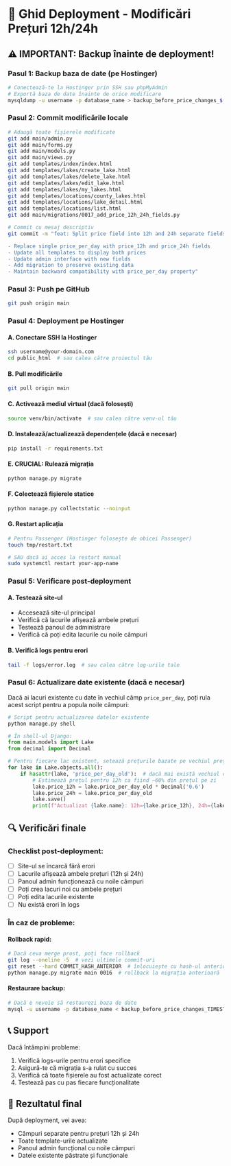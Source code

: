 # 🚀 Ghid Deployment - Modificări Prețuri 12h/24h

## ⚠️ IMPORTANT: Backup înainte de deployment!

### Pasul 1: Backup baza de date (pe Hostinger)
```bash
# Conectează-te la Hostinger prin SSH sau phpMyAdmin
# Exportă baza de date înainte de orice modificare
mysqldump -u username -p database_name > backup_before_price_changes_$(date +%Y%m%d_%H%M%S).sql
```

### Pasul 2: Commit modificările locale
```bash
# Adaugă toate fișierele modificate
git add main/admin.py
git add main/forms.py  
git add main/models.py
git add main/views.py
git add templates/index/index.html
git add templates/lakes/create_lake.html
git add templates/lakes/delete_lake.html
git add templates/lakes/edit_lake.html
git add templates/lakes/my_lakes.html
git add templates/locations/county_lakes.html
git add templates/locations/lake_detail.html
git add templates/locations/list.html
git add main/migrations/0017_add_price_12h_24h_fields.py

# Commit cu mesaj descriptiv
git commit -m "feat: Split price field into 12h and 24h separate fields

- Replace single price_per_day with price_12h and price_24h fields
- Update all templates to display both prices
- Update admin interface with new fields
- Add migration to preserve existing data
- Maintain backward compatibility with price_per_day property"
```

### Pasul 3: Push pe GitHub
```bash
git push origin main
```

### Pasul 4: Deployment pe Hostinger

#### A. Conectare SSH la Hostinger
```bash
ssh username@your-domain.com
cd public_html  # sau calea către proiectul tău
```

#### B. Pull modificările
```bash
git pull origin main
```

#### C. Activează mediul virtual (dacă folosești)
```bash
source venv/bin/activate  # sau calea către venv-ul tău
```

#### D. Instalează/actualizează dependențele (dacă e necesar)
```bash
pip install -r requirements.txt
```

#### E. **CRUCIAL: Rulează migrația**
```bash
python manage.py migrate
```

#### F. Colectează fișierele statice
```bash
python manage.py collectstatic --noinput
```

#### G. Restart aplicația
```bash
# Pentru Passenger (Hostinger folosește de obicei Passenger)
touch tmp/restart.txt

# SAU dacă ai acces la restart manual
sudo systemctl restart your-app-name
```

### Pasul 5: Verificare post-deployment

#### A. Testează site-ul
- Accesează site-ul principal
- Verifică că lacurile afișează ambele prețuri
- Testează panoul de administrare
- Verifică că poți edita lacurile cu noile câmpuri

#### B. Verifică logs pentru erori
```bash
tail -f logs/error.log  # sau calea către log-urile tale
```

### Pasul 6: Actualizare date existente (dacă e necesar)

Dacă ai lacuri existente cu date în vechiul câmp `price_per_day`, poți rula acest script pentru a popula noile câmpuri:

```python
# Script pentru actualizarea datelor existente
python manage.py shell

# În shell-ul Django:
from main.models import Lake
from decimal import Decimal

# Pentru fiecare lac existent, setează prețurile bazate pe vechiul preț
for lake in Lake.objects.all():
    if hasattr(lake, 'price_per_day_old'):  # dacă mai există vechiul câmp
        # Estimează prețul pentru 12h ca fiind ~60% din prețul pe zi
        lake.price_12h = lake.price_per_day_old * Decimal('0.6')
        lake.price_24h = lake.price_per_day_old
        lake.save()
        print(f"Actualizat {lake.name}: 12h={lake.price_12h}, 24h={lake.price_24h}")
```

## 🔍 Verificări finale

### Checklist post-deployment:
- [ ] Site-ul se încarcă fără erori
- [ ] Lacurile afișează ambele prețuri (12h și 24h)
- [ ] Panoul admin funcționează cu noile câmpuri
- [ ] Poți crea lacuri noi cu ambele prețuri
- [ ] Poți edita lacurile existente
- [ ] Nu există erori în logs

### În caz de probleme:

#### Rollback rapid:
```bash
# Dacă ceva merge prost, poți face rollback
git log --oneline -5  # vezi ultimele commit-uri
git reset --hard COMMIT_HASH_ANTERIOR  # înlocuiește cu hash-ul anterior
python manage.py migrate main 0016  # rollback la migrația anterioară
```

#### Restaurare backup:
```bash
# Dacă e nevoie să restaurezi baza de date
mysql -u username -p database_name < backup_before_price_changes_TIMESTAMP.sql
```

## 📞 Support

Dacă întâmpini probleme:
1. Verifică logs-urile pentru erori specifice
2. Asigură-te că migrația s-a rulat cu succes
3. Verifică că toate fișierele au fost actualizate corect
4. Testează pas cu pas fiecare funcționalitate

## 🎯 Rezultatul final

După deployment, vei avea:
- Câmpuri separate pentru prețuri 12h și 24h
- Toate template-urile actualizate
- Panoul admin funcțional cu noile câmpuri
- Datele existente păstrate și funcționale
